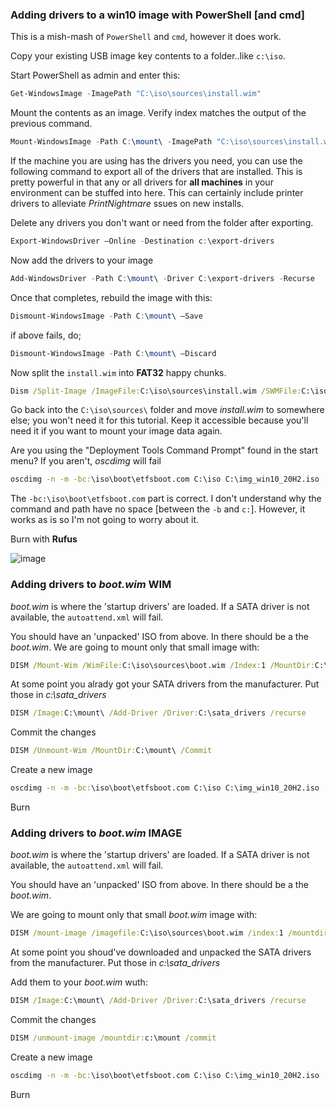 ### Adding drivers to a win10 image with PowerShell [and cmd]

This is a mish-mash of ```PowerShell``` and ```cmd```, however it does work.

Copy your existing USB image key contents to a folder..like ```c:\iso```.

Start PowerShell as admin and enter this:
```powershell
Get-WindowsImage -ImagePath "C:\iso\sources\install.wim"
```

Mount the contents as an image. Verify index matches the output of the previous command. 
```powershell
Mount-WindowsImage -Path C:\mount\ -ImagePath "C:\iso\sources\install.wim" -Index 1
```

If the machine you are using has the drivers you need, you can use the following command to export all of the drivers that are installed. This is pretty powerful in that any or all drivers for **all machines** in your environment can be stuffed into here. This can certainly include printer drivers to alleviate *PrintNightmare* ssues on new installs.

Delete any drivers you don't want or need from the folder after exporting.

```powershell
Export-WindowsDriver –Online -Destination c:\export-drivers
```

Now add the drivers to your image

```powershell
Add-WindowsDriver -Path C:\mount\ -Driver C:\export-drivers -Recurse
```


Once that completes, rebuild the image with this:
```powershell
Dismount-WindowsImage -Path C:\mount\ –Save
```
if above fails, do;

```powershell
Dismount-WindowsImage -Path C:\mount\ –Discard
```

Now split the ```install.wim``` into **FAT32** happy chunks.

```cmd
Dism /Split-Image /ImageFile:C:\iso\sources\install.wim /SWMFile:C:\iso\sources\install.swm /FileSize:3999     
```

Go back into the ```C:\iso\sources\``` folder and move *install.wim* to somewhere else; you won't need it for this tutorial. Keep it accessible because you'll need it if you want to mount your image data again. 

Are you using the "Deployment Tools Command Prompt" found in the start menu?  If you aren't, *oscdimg* will fail

```cmd
oscdimg -n -m -bc:\iso\boot\etfsboot.com C:\iso C:\img_win10_20H2.iso
```

The ```-bc:\iso\boot\etfsboot.com``` part is correct. I don't understand why the command and path have no space [between the ```-b``` and ```c:```]. However, it works as is so I'm not going to worry about it.

Burn with **Rufus**

![image](https://user-images.githubusercontent.com/10509740/156253753-b9f0896a-5f7b-4396-add5-f642a8c87a0d.png)



### Adding drivers to *boot.wim* WIM 

*boot.wim* is where the 'startup drivers' are loaded. If a SATA driver is not available, the ```autoattend.xml``` will fail.

You should have an 'unpacked' ISO from above. In there should be a the *boot.wim*. We are going to mount only that small image with:

```cmd
DISM /Mount-Wim /WimFile:C:\iso\sources\boot.wim /Index:1 /MountDir:C:\mount\
```


At some point you alrady got your SATA drivers from the manufacturer. Put those in *c:\sata_drivers*
```cmd
DISM /Image:C:\mount\ /Add-Driver /Driver:C:\sata_drivers /recurse
```


Commit the changes
```cmd
DISM /Unmount-Wim /MountDir:C:\mount\ /Commit
```

Create a new image
```cmd
oscdimg -n -m -bc:\iso\boot\etfsboot.com C:\iso C:\img_win10_20H2.iso
```

Burn


### Adding drivers to *boot.wim* IMAGE 

*boot.wim* is where the 'startup drivers' are loaded. If a SATA driver is not available, the ```autoattend.xml``` will fail.

You should have an 'unpacked' ISO from above. In there should be a the *boot.wim*. 

We are going to mount only that small *boot.wim* image with:
```cmd
DISM /mount-image /imagefile:C:\iso\sources\boot.wim /index:1 /mountdir:C:\mount\
```

At some point you shoud've downloaded and unpacked the SATA drivers from the manufacturer. Put those in *c:\sata_drivers*

Add them to your *boot.wim* wuth:
```cmd
DISM /Image:C:\mount\ /Add-Driver /Driver:C:\sata_drivers /recurse
```
Commit the changes
```cmd
DISM /unmount-image /mountdir:c:\mount /commit 
```
Create a new image
```cmd
oscdimg -n -m -bc:\iso\boot\etfsboot.com C:\iso C:\img_win10_20H2.iso
```

Burn


